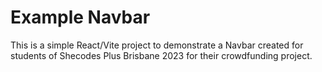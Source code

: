 # Example Navbar

This is a simple React/Vite project to demonstrate a Navbar created for students of Shecodes Plus Brisbane 2023 for their crowdfunding project.

